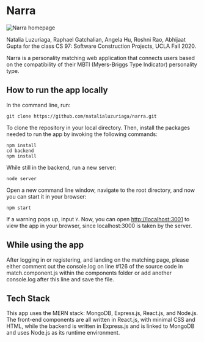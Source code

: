 # Narra

![Narra homepage](homepage.png?raw=true "Narra Homepage")

Natalia Luzuriaga, Raphael Gatchalian, Angela Hu, Roshni Rao, Abhijaat Gupta for the class CS 97: Software Construction Projects, UCLA Fall 2020.

Narra is a personality matching web application that connects users based on the compatibility of their MBTI (Myers-Briggs Type Indicator) personality type.

## How to run the app locally

In the command line, run:

```
git clone https://github.com/natalialuzuriaga/narra.git
```

To clone the repository in your local directory. Then, install the packages needed to run the app by invoking the following commands:

```
npm install  
cd backend
npm install
```

While still in the backend, run a new server:

```
node server
```

Open a new command line window, navigate to the root directory, and now you can start it in your browser:

```
npm start
```

If a warning pops up, input `Y`. Now, you can open [http://localhost:3001](http://localhost:3001) to view the app in your browser, since localhost:3000 is taken by the server.

## While using the app

After logging in or registering, and landing on the matching page, please either comment out the console.log on line #126 of the source code in match.component.js within the components folder or add another console.log after this line and save the file.

## Tech Stack

This app uses the MERN stack: MongoDB, Express.js, React.js, and Node.js. The front-end components are all written in React.js, with minimal CSS and HTML, while the backend is written in Express.js and is linked to MongoDB and uses Node.js as its runtime environment.

